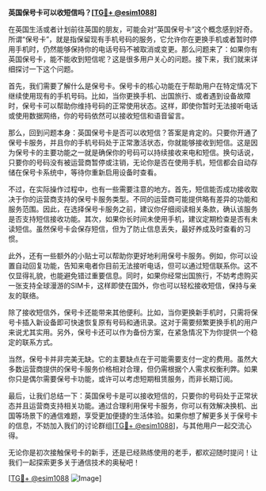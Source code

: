**英国保号卡可以收短信吗？[[TG💪+ @esim1088](https://t.me/s/esim1088)]**

在英国生活或者计划前往英国的朋友，可能会对“英国保号卡”这个概念感到好奇。所谓“保号卡”，就是指保留现有手机号码的服务，它允许你在更换手机或者暂时停用手机时，仍然能够保持你的电话号码不被取消或变更。那么问题来了：如果你有英国保号卡，能不能收到短信呢？这是很多用户关心的问题。接下来，我们就来详细探讨一下这个问题。

首先，我们需要了解什么是保号卡。保号卡的核心功能在于帮助用户在特定情况下继续使用现有的手机号码。比如，当你更换手机、出国旅行、或者遇到设备故障时，保号卡可以帮助你维持号码的正常使用状态。这样，即使你暂时无法接听电话或使用数据网络，你的号码依然可以接收短信和语音留言。

那么，回到问题本身：英国保号卡是否可以收短信？答案是肯定的。只要你开通了保号卡服务，并且你的手机号码处于正常激活状态，你就能够接收到短信。这是因为保号卡的主要功能之一就是确保你的号码可以持续接收来电和短信。换句话说，只要你的号码没有被运营商暂停或注销，无论你是否在使用手机，短信都会自动存储在保号卡系统中，等待你重新启用设备时查看。

不过，在实际操作过程中，也有一些需要注意的地方。首先，短信能否成功接收取决于你的运营商支持的保号卡服务类型。不同的运营商可能提供略有差异的功能和服务范围。因此，在选择保号卡服务之前，建议你仔细阅读相关条款，确认该服务是否支持短信接收功能。其次，如果你长时间未使用手机，建议定期检查是否有未读短信。虽然保号卡会保存短信，但为了防止信息丢失，最好养成及时查看的习惯。

此外，还有一些额外的小贴士可以帮助你更好地利用保号卡服务。例如，你可以设置自动回复功能，告知来电者你目前无法接听电话，但可以通过短信联系你。这不仅显得礼貌，也能避免错过重要信息。同时，如果你经常出国旅行，不妨考虑购买一张支持全球漫游的SIM卡，这样即使在国外，你也可以轻松接收短信，保持与亲友的联络。

除了接收短信外，保号卡还能带来其他便利。比如，当你更换新手机时，只需将保号卡插入新设备即可快速恢复原有号码和通讯录。这对于需要频繁更换手机的用户来说尤其实用。另外，保号卡还可以作为备份方案，在紧急情况下为你提供一个稳定的联系方式。

当然，保号卡并非完美无缺。它的主要缺点在于可能需要支付一定的费用。虽然大多数运营商提供的保号卡服务价格相对合理，但仍需根据个人需求权衡利弊。如果你只是偶尔需要保号卡功能，或许可以考虑短期租赁服务，而非长期订阅。

最后，让我们总结一下：英国保号卡是可以接收短信的，只要你的号码处于正常状态并且运营商支持相关功能。通过合理利用保号卡服务，你可以有效解决换机、出国等场景下的通信难题，享受更加便捷的生活体验。如果你想了解更多关于保号卡的信息，不妨加入我们的讨论群组[[TG💪+ @esim1088](https://t.me/s/esim1088)]，与其他用户一起交流心得。

无论你是初次接触保号卡的新手，还是已经熟练使用的老手，都欢迎随时提问！让我们一起探索更多关于通信技术的奥秘吧！

[[TG💪+ @esim1088](https://t.me/s/esim1088) ![Image](https://i.postimg.cc/4NQfJmqS/Snipaste-2025-05-13-00-14-12.png)]